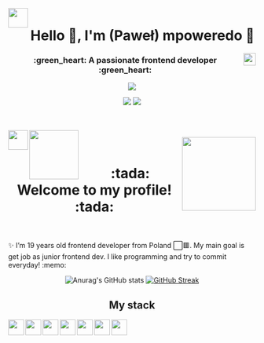<span align="center">

<img align="left" width="40px" src="./assets/img/pablo-34.gif" />
<h1>Hello 👋, I'm (Paweł) mpoweredo 🚀</h1>
<img align="right" width="25px" src="./assets/img/pablo-28.gif" />
<h3>:green_heart: A passionate frontend developer :green_heart:</h3>


<div align="center"> 

![](http://github-profile-summary-cards.vercel.app/api/cards/profile-details?username=mpoweredo&theme=dracula)

![](http://github-profile-summary-cards.vercel.app/api/cards/stats?username=mpoweredo&theme=dracula) ![](http://github-profile-summary-cards.vercel.app/api/cards/most-commit-language?username=mpoweredo&theme=dracula)
</div>
 
 
 <br /><br/>
<img align="left" width="40px" src="./assets/img/pablo-34.gif" />
<img align="left" width="100px" src="./assets/img/pablo-4.gif" />

<img align="right" width="150px" src="./assets/img/pablo-16.gif" />
<br />
<h1>:tada: Welcome to my profile! :tada:</h1>
</span>
<span align="center">
<br />
</span><span align="center">
<br />
 ✨ I’m 19 years old frontend developer from Poland ⬜🟥. My main goal is get job as junior frontend dev. I like programming and try to commit everyday! :memo:
<br />
  
</span><span align="center">
 <div align="center"> 
  
  
 
![Anurag's GitHub stats](https://github-readme-stats.vercel.app/api?username=mpoweredo&show_icons=true&hide_border=true&theme=dracula)
[![GitHub Streak](https://github-readme-streak-stats.herokuapp.com?user=mpoweredo&theme=dracula&border=DD272700)](https://git.io/streak-stats)
</div>

## My stack
  
<img align="left" height="32px" src="https://camo.githubusercontent.com/6cf9abe9d706421df40ff4feff208a5728df2b77f9eb21f24d09df00a0d69203/68747470733a2f2f696d672e736869656c64732e696f2f62616467652f547970655363726970742d3030374143433f7374796c653d666f722d7468652d6261646765266c6f676f3d74797065736372697074266c6f676f436f6c6f723d7768697465" />
<img align="left" height="32px" src="https://camo.githubusercontent.com/268ac512e333b69600eb9773a8f80b7a251f4d6149642a50a551d4798183d621/68747470733a2f2f696d672e736869656c64732e696f2f62616467652f52656163742d3230323332413f7374796c653d666f722d7468652d6261646765266c6f676f3d7265616374266c6f676f436f6c6f723d363144414642" />
  <img align="left" height="32px" src="https://camo.githubusercontent.com/3a092edcd6d57d9bd83ad74ba2cce29b6963102d3aa479817b75bcd60a304aab/68747470733a2f2f696d672e736869656c64732e696f2f62616467652f6e6578742532306a732d3030303030303f7374796c653d666f722d7468652d6261646765266c6f676f3d6e657874646f746a73266c6f676f436f6c6f723d7768697465" />
  <img align="left" height="32px" src="https://camo.githubusercontent.com/e9b080a6541e5355827ea91b6a0302cbbc54af4705b0c6b0f1561a0957ced2fb/68747470733a2f2f696d672e736869656c64732e696f2f62616467652f5461696c77696e645f4353532d3338423241433f7374796c653d666f722d7468652d6261646765266c6f676f3d7461696c77696e642d637373266c6f676f436f6c6f723d7768697465" />
  <img align="left" height="32px" src="https://camo.githubusercontent.com/bac5c7f45fe7c116b5f8c9d61c4611b31f635301a841bf8dcf1b89b8fcfa4824/68747470733a2f2f696d672e736869656c64732e696f2f62616467652f66697265626173652d6666636132383f7374796c653d666f722d7468652d6261646765266c6f676f3d6669726562617365266c6f676f436f6c6f723d626c61636b" />
  <img align="left" height="32px" src="https://camo.githubusercontent.com/2fae549118710fd8284be62292b9e9a6cdd561cb50d46f35938b08dc3fc2c4e7/68747470733a2f2f696d672e736869656c64732e696f2f62616467652f56657263656c2d3030303030303f7374796c653d666f722d7468652d6261646765266c6f676f3d76657263656c266c6f676f436f6c6f723d7768697465" />
  <img align="left" height="32px" src="https://camo.githubusercontent.com/88ab3c0f78016111d88ef82030375fb740d82dd0c16c1b078c441e22479009b3/68747470733a2f2f696d672e736869656c64732e696f2f62616467652f5653436f64652d3030373844343f7374796c653d666f722d7468652d6261646765266c6f676f3d76697375616c25323073747564696f253230636f6465266c6f676f436f6c6f723d7768697465" />
  
   
